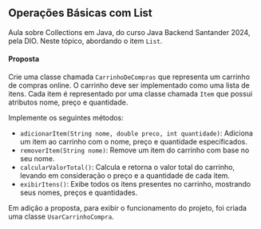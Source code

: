 ## Operações Básicas com List

Aula sobre Collections em Java, do curso Java Backend Santander 2024, pela DIO. 
Neste tópico, abordando o item `List`.

#### Proposta

Crie uma classe chamada `CarrinhoDeCompras` que representa um carrinho de compras online. O carrinho deve ser implementado como uma lista de itens.
Cada item é representado por uma classe chamada `Item` que possui atributos nome, preço e quantidade.

Implemente os seguintes métodos:
- `adicionarItem(String nome, double preco, int quantidade)`: Adiciona um item ao carrinho com o nome, preço e quantidade especificados.
- `removerItem(String nome)`: Remove um item do carrinho com base no seu nome.
- `calcularValorTotal()`: Calcula e retorna o valor total do carrinho, levando em consideração o preço e a quantidade de cada item.
- `exibirItens()`: Exibe todos os itens presentes no carrinho, mostrando seus nomes, preços e quantidades.

Em adição a proposta, para exibir o funcionamento do projeto, foi criada uma classe `UsarCarrinhoCompra`. 